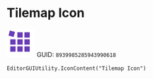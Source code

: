 # Tilemap Icon
![](/img/Tilemap%20Icon.png)
GUID: `8939985285943990618`
```
EditorGUIUtility.IconContent("Tilemap Icon")
```
